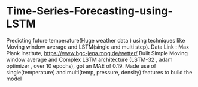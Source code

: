 # Time-Series-Forecasting-using-LSTM
Predicting future temperature(Huge weather data ) using techniques like Moving window average and LSTM(single and multi step).
Data Link : Max Plank Institute, https://www.bgc-jena.mpg.de/wetter/
Built Simple Moving window average and Complex LSTM architecture (LSTM-32 , adam optimizer , over 10 epochs), got an MAE of 0.19.
Made use of single(temperature) and multi(temp, pressure, density) features to build the model

